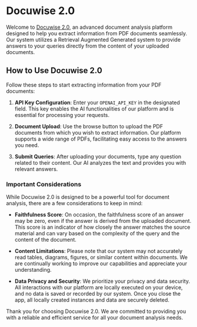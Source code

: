 # Docuwise 2.0

Welcome to [Docuwise 2.0](https://docuwise.streamlit.app/), an advanced document analysis platform designed to help you extract information from PDF documents seamlessly. Our system utilizes a Retrieval Augmented Generated system to provide answers to your queries directly from the content of your uploaded documents.

## How to Use Docuwise 2.0

Follow these steps to start extracting information from your PDF documents:

1. **API Key Configuration**: Enter your `OPENAI_API_KEY` in the designated field. This key enables the AI functionalities of our platform and is essential for processing your requests.

2. **Document Upload**: Use the browse button to upload the PDF documents from which you wish to extract information. Our platform supports a wide range of PDFs, facilitating easy access to the answers you need.

3. **Submit Queries**: After uploading your documents, type any question related to their content. Our AI analyzes the text and provides you with relevant answers.

### Important Considerations

While Docuwise 2.0 is designed to be a powerful tool for document analysis, there are a few considerations to keep in mind:

- **Faithfulness Score**: On occasion, the faithfulness score of an answer may be zero, even if the answer is derived from the uploaded document. This score is an indicator of how closely the answer matches the source material and can vary based on the complexity of the query and the content of the document.

- **Content Limitations**: Please note that our system may not accurately read tables, diagrams, figures, or similar content within documents. We are continually working to improve our capabilities and appreciate your understanding.

- **Data Privacy and Security**: We prioritize your privacy and data security. All interactions with our platform are locally executed on your device, and no data is saved or recorded by our system. Once you close the app, all locally created instances and data are securely deleted.

Thank you for choosing Docuwise 2.0. We are committed to providing you with a reliable and efficient service for all your document analysis needs.





